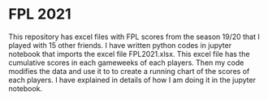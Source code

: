 # FPL 2021
This repository has excel files with FPL scores from the season 19/20 that I played with 15 other friends. I have written python codes in jupyter notebook that imports the excel file FPL2021.xlsx. This excel file has the cumulative scores in each gameweeks of each players. Then my code modifies the data and use it to to create a running chart of the scores of each players. I have explained in details of how I am doing it in the jupyter notebook.
